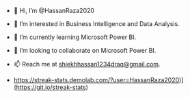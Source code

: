 - 👋 Hi, I’m @HassanRaza2020
- 👀 I’m interested in Business Intelligence and Data Analysis.
- 🌱 I’m currently learning Microsoft Power BI.
- 💞️ I’m looking to collaborate on Microsoft Power BI.
- 📫 Reach me at shiekhhassan1234draq@gmail.com.

- 
  https://streak-stats.demolab.com/?user=HassanRaza2020)](https://git.io/streak-stats)

<!---
HassanRaza2020/HassanRaza2020 is a ✨ special ✨ repository because its `README.md` (this file) appears on your GitHub profile.
You can click the Preview link to take a look at your changes.
--->
